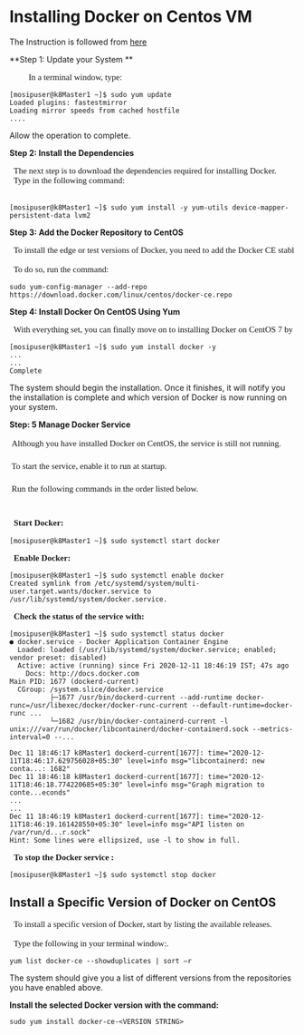 # Installing Docker on Centos VM 

The Instruction is followed from [here](https://phoenixnap.com/kb/how-to-install-docker-centos-7)

**Step 1: Update your System **

<pre style="font-family:helvitica;font-size:15px">
        &nbsp;In a terminal window, type: 
</pre>
   
```
[mosipuser@k8Master1 ~]$ sudo yum update
Loaded plugins: fastestmirror
Loading mirror speeds from cached hostfile
....
```
Allow the operation to complete.


**Step 2:  Install the Dependencies**

  <pre style="font-family:helvitica;font-size:15px">&nbsp; The next step is to download the dependencies required for installing Docker.<br >&nbsp; Type in the following command:
    </pre>
    
```
[mosipuser@k8Master1 ~]$ sudo yum install -y yum-utils device-mapper-persistent-data lvm2
```

**Step 3:  Add the Docker Repository to CentOS**

 <pre style="font-family:helvitica;font-size:15px">&nbsp; To install the edge or test versions of Docker, you need to add the Docker CE stable repository to your system.
 <br >&nbsp; To do so, run the command: </pre>
 
 ```
 sudo yum-config-manager --add-repo https://download.docker.com/linux/centos/docker-ce.repo
 ```
 
 **Step 4: Install Docker On CentOS Using Yum**
 
<pre style="font-family:helvitica;font-size:15px">&nbsp; With everything set, you can finally move on to installing Docker on CentOS 7 by running:</pre>

```
[mosipuser@k8Master1 ~]$ sudo yum install docker -y
...
...
Complete
```

The system should begin the installation. Once it finishes, it will notify you the installation is complete and which version of Docker is now running on your system.

**Step: 5 Manage Docker Service**

<pre style="font-family:helvitica;font-size:15px;line-height:20px">
&nbsp;Although you have installed Docker on CentOS, the service is still not running.<br>
 To start the service, enable it to run at startup.<br>
 Run the following commands in the order listed below.<br>
 <br>&nbsp;&nbsp;<b>Start Docker:</b> </pre>

 ```
 [mosipuser@k8Master1 ~]$ sudo systemctl start docker
 ```
 
 <pre style="font-family:helvitica;font-size:15px;">&nbsp;&nbsp;<b>Enable Docker:</b> </pre>
 
 ```
 [mosipuser@k8Master1 ~]$ sudo systemctl enable docker
 Created symlink from /etc/systemd/system/multi-user.target.wants/docker.service to /usr/lib/systemd/system/docker.service.
 ```
 
 <pre style="font-family:helvitica;font-size:15px;">&nbsp;&nbsp;<b>Check the status of the service with:</b> </pre>
 
 ```
[mosipuser@k8Master1 ~]$ sudo systemctl status docker
● docker.service - Docker Application Container Engine
   Loaded: loaded (/usr/lib/systemd/system/docker.service; enabled; vendor preset: disabled)
   Active: active (running) since Fri 2020-12-11 18:46:19 IST; 47s ago
     Docs: http://docs.docker.com
 Main PID: 1677 (dockerd-current)
   CGroup: /system.slice/docker.service
           ├─1677 /usr/bin/dockerd-current --add-runtime docker-runc=/usr/libexec/docker/docker-runc-current --default-runtime=docker-runc ...
           └─1682 /usr/bin/docker-containerd-current -l unix:///var/run/docker/libcontainerd/docker-containerd.sock --metrics-interval=0 --...

Dec 11 18:46:17 k8Master1 dockerd-current[1677]: time="2020-12-11T18:46:17.629756028+05:30" level=info msg="libcontainerd: new conta...: 1682"
Dec 11 18:46:18 k8Master1 dockerd-current[1677]: time="2020-12-11T18:46:18.774220685+05:30" level=info msg="Graph migration to conte...econds"
...
...
Dec 11 18:46:19 k8Master1 dockerd-current[1677]: time="2020-12-11T18:46:19.161428550+05:30" level=info msg="API listen on /var/run/d...r.sock"
Hint: Some lines were ellipsized, use -l to show in full.
 ```
 
 <pre style="font-family:helvitica;font-size:15px;">&nbsp;&nbsp;<b>To stop the Docker service :</b> </pre>
 
 ```
[mosipuser@k8Master1 ~]$ sudo systemctl stop docker
```


## Install a Specific Version of Docker on CentOS

 <pre style="font-family:helvitica;font-size:15px">&nbsp; To install a specific version of Docker, start by listing the available releases.<br>
&nbsp; Type the following in your terminal window:.
</pre>

```
yum list docker-ce --showduplicates | sort –r
```

The system should give you a list of different versions from the repositories you have enabled above.

**Install the selected Docker version with the command:**

```
sudo yum install docker-ce-<VERSION STRING>
```
